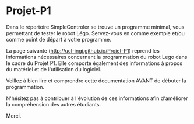 # Projet-P1

Dans le répertoire SimpleControler se trouve un programme minimal, vous permettant de tester le robot Légo.
Servez-vous en comme exemple et/ou comme point de départ à votre programme.

La page suivante (http://ucl-ingi.github.io/Projet-P1) reprend les informations nécessaires concernant la programmation du robot Lego dans le cadre du Projet P1. Elle comporte également des informations à propos du matériel et de l'utilisation du logiciel.
 
Veillez à bien lire et comprendre cette documentation AVANT de débuter la programmation.

N'hésitez pas à contribuer à l'évolution de ces informations afin d'améliorer la compréhension des autres étudiants.

Merci.
